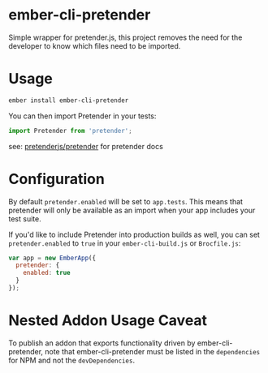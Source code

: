 ember-cli-pretender
===================

Simple wrapper for pretender.js, this project removes the need for the
developer to know which files need to be imported.

Usage
=====

```sh
ember install ember-cli-pretender
```

You can then import Pretender in your tests:

```javascript
import Pretender from 'pretender';
```

see: [pretenderjs/pretender](https://github.com/pretenderjs/pretender) for pretender
docs

Configuration
=====

By default `pretender.enabled` will be set to `app.tests`. This means that pretender will only be available as an import when your app includes your test suite.

If you'd like to include Pretender into production builds as well, you can set `pretender.enabled` to `true` in your `ember-cli-build.js` or `Brocfile.js`:

```javascript
var app = new EmberApp({
  pretender: {
    enabled: true
  }
});
```

Nested Addon Usage Caveat
=====

To publish an addon that exports functionality driven by ember-cli-pretender,
note that ember-cli-pretender must be listed in the `dependencies` for NPM
and not the `devDependencies`.
